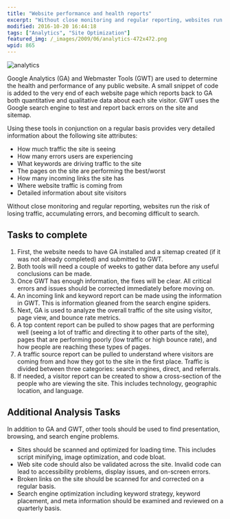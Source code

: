 ```yaml
---
title: "Website performance and health reports"
excerpt: "Without close monitoring and regular reporting, websites run the risk of losing traffic, accumulating errors, and becoming difficult to search."
modified: 2016-10-20 16:44:18
tags: ["Analytics", "Site Optimization"]
featured_img: /_images/2009/06/analytics-472x472.png
wpid: 865
---
```



![analytics](/_images/2009/06/analytics.jpg "analytics")

Google Analytics (GA) and Webmaster Tools (GWT) are used to determine the health and performance of any public website. A small snippet of code is added to the very end of each website page which reports back to GA both quantitative and qualitative data about each site visitor. GWT uses the Google search engine to test and report back errors on the site and sitemap.

Using these tools in conjunction on a regular basis provides very detailed information about the following site attributes:

- How much traffic the site is seeing
- How many errors users are experiencing
- What keywords are driving traffic to the site
- The pages on the site are performing the best/worst
- How many incoming links the site has
- Where website traffic is coming from
- Detailed information about site visitors

Without close monitoring and regular reporting, websites run the risk of losing traffic, accumulating errors, and becoming difficult to search.
## Tasks to complete

1. First, the website needs to have GA installed and a sitemap created (if it was not already completed) and submitted to GWT.
2. Both tools will need a couple of weeks to gather data before any useful conclusions can be made.
3. Once GWT has enough information, the fixes will be clear. All critical errors and issues should be corrected immediately before moving on.
4. An incoming link and keyword report can be made using the information in GWT. This is information gleaned from the search engine spiders.
5. Next, GA is used to analyze the overall traffic of the site using visitor, page view, and bounce rate metrics.
6. A top content report can be pulled to show pages that are performing well (seeing a lot of traffic and directing it to other parts of the site), pages that are performing poorly (low traffic or high bounce rate), and how people are reaching these types of pages.
7. A traffic source report can be pulled to understand where visitors are coming from and how they got to the site in the first place. Traffic is divided between three categories: search engines, direct, and referrals.
8. If needed, a visitor report can be created to show a cross-section of the people who are viewing the site. This includes technology, geographic location, and language.
## Additional Analysis Tasks

In addition to GA and GWT, other tools should be used to find presentation, browsing, and search engine problems.

- Sites should be scanned and optimized for loading time. This includes script minifying, image optimization, and code bloat.
- Web site code should also be validated across the site. Invalid code can lead to accessibility problems, display issues, and on-screen errors.
- Broken links on the site should be scanned for and corrected on a regular basis.
- Search engine optimization including keyword strategy, keyword placement, and meta information should be examined and reviewed on a quarterly basis.
